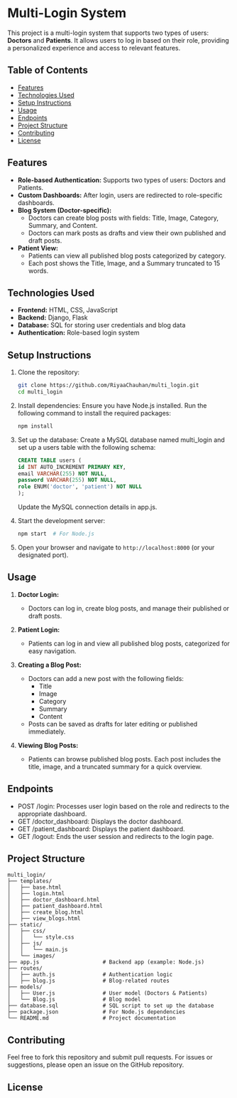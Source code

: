 # Multi-Login System

This project is a multi-login system that supports two types of users: **Doctors** and **Patients**. It allows users to log in based on their role, providing a personalized experience and access to relevant features.

## Table of Contents
- [Features](#features)
- [Technologies Used](#technologies-used)
- [Setup Instructions](#setup-instructions)
- [Usage](#usage)
- [Endpoints](#endpoints)
- [Project Structure](#project-structure)
- [Contributing](#contributing)
- [License](#license)

## Features

- **Role-based Authentication:** Supports two types of users: Doctors and Patients.
- **Custom Dashboards:** After login, users are redirected to role-specific dashboards.
- **Blog System (Doctor-specific):** 
  - Doctors can create blog posts with fields: Title, Image, Category, Summary, and Content.
  - Doctors can mark posts as drafts and view their own published and draft posts.
- **Patient View:**
  - Patients can view all published blog posts categorized by category.
  - Each post shows the Title, Image, and a Summary truncated to 15 words.

## Technologies Used

- **Frontend:** HTML, CSS, JavaScript
- **Backend:** Django, Flask
- **Database:** SQL for storing user credentials and blog data
- **Authentication:** Role-based login system

## Setup Instructions

1. Clone the repository:

    ```bash
    git clone https://github.com/RiyaaChauhan/multi_login.git
    cd multi_login
    ```

2. Install dependencies:
Ensure you have Node.js installed. Run the following command to install the required packages:

    ```bash
    npm install
    ```

3. Set up the database:
    Create a MySQL database named multi_login and set up a users table with the following schema:

    ```sql
    CREATE TABLE users (
    id INT AUTO_INCREMENT PRIMARY KEY,
    email VARCHAR(255) NOT NULL,
    password VARCHAR(255) NOT NULL,
    role ENUM('doctor', 'patient') NOT NULL
    );
    ```

    Update the MySQL connection details in app.js.

4. Start the development server:

    ```bash
    npm start  # For Node.js
    ```

5. Open your browser and navigate to `http://localhost:8000` (or your designated port).

## Usage

1. **Doctor Login:**
   - Doctors can log in, create blog posts, and manage their published or draft posts.

2. **Patient Login:**
   - Patients can log in and view all published blog posts, categorized for easy navigation.

3. **Creating a Blog Post:**
   - Doctors can add a new post with the following fields:
     - Title
     - Image
     - Category
     - Summary
     - Content
   - Posts can be saved as drafts for later editing or published immediately.

4. **Viewing Blog Posts:**
   - Patients can browse published blog posts. Each post includes the title, image, and a truncated summary for a quick overview.

## Endpoints
- POST /login: Processes user login based on the role and redirects to the appropriate dashboard.
- GET /doctor_dashboard: Displays the doctor dashboard.
- GET /patient_dashboard: Displays the patient dashboard.
- GET /logout: Ends the user session and redirects to the login page.

## Project Structure

```plaintext
multi_login/
├── templates/
│   ├── base.html
│   ├── login.html
│   ├── doctor_dashboard.html
│   ├── patient_dashboard.html
│   ├── create_blog.html
│   ├── view_blogs.html
├── static/
│   ├── css/
│   │   └── style.css
│   ├── js/
│   │   └── main.js
│   └── images/
├── app.js                    # Backend app (example: Node.js)
├── routes/
│   ├── auth.js               # Authentication logic
│   ├── blog.js               # Blog-related routes
├── models/
│   ├── User.js               # User model (Doctors & Patients)
│   └── Blog.js               # Blog model
├── database.sql              # SQL script to set up the database
├── package.json              # For Node.js dependencies
└── README.md                 # Project documentation
```

## Contributing
Feel free to fork this repository and submit pull requests. For issues or suggestions, please open an issue on the GitHub repository.

## License
